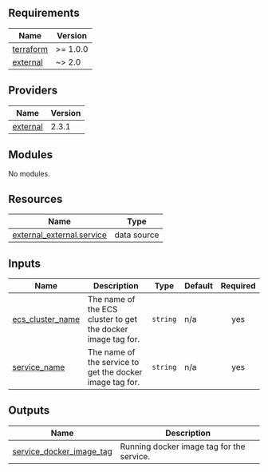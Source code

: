 <!-- BEGINNING OF PRE-COMMIT-TERRAFORM DOCS HOOK -->
## Requirements

| Name | Version |
|------|---------|
| <a name="requirement_terraform"></a> [terraform](#requirement\_terraform) | >= 1.0.0 |
| <a name="requirement_external"></a> [external](#requirement\_external) | ~> 2.0 |

## Providers

| Name | Version |
|------|---------|
| <a name="provider_external"></a> [external](#provider\_external) | 2.3.1 |

## Modules

No modules.

## Resources

| Name | Type |
|------|------|
| [external_external.service](https://registry.terraform.io/providers/hashicorp/external/latest/docs/data-sources/external) | data source |

## Inputs

| Name | Description | Type | Default | Required |
|------|-------------|------|---------|:--------:|
| <a name="input_ecs_cluster_name"></a> [ecs\_cluster\_name](#input\_ecs\_cluster\_name) | The name of the ECS cluster to get the docker image tag for. | `string` | n/a | yes |
| <a name="input_service_name"></a> [service\_name](#input\_service\_name) | The name of the service to get the docker image tag for. | `string` | n/a | yes |

## Outputs

| Name | Description |
|------|-------------|
| <a name="output_service_docker_image_tag"></a> [service\_docker\_image\_tag](#output\_service\_docker\_image\_tag) | Running docker image tag for the service. |
<!-- END OF PRE-COMMIT-TERRAFORM DOCS HOOK -->
